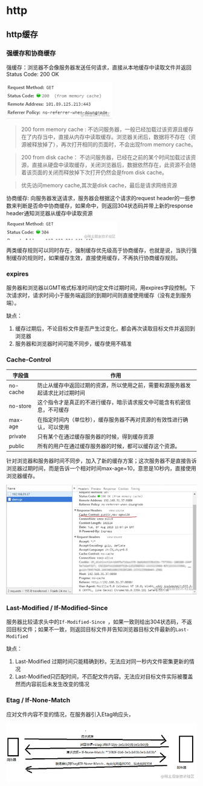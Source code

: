 # http

## http缓存

### 强缓存和协商缓存

强缓存：浏览器不会像服务器发送任何请求，直接从本地缓存中读取文件并返回Status Code: 200 OK

![img](http.assets/16a8bdbc4b9c8720~tplv-t2oaga2asx-watermark.awebp)

> 200 form memory cache : 不访问服务器，一般已经加载过该资源且缓存在了内存当中，直接从内存中读取缓存。浏览器关闭后，数据将不存在（资源被释放掉了），再次打开相同的页面时，不会出现from memory cache。

> 200 from disk cache： 不访问服务器，已经在之前的某个时间加载过该资源，直接从硬盘中读取缓存，关闭浏览器后，数据依然存在，此资源不会随着该页面的关闭而释放掉下次打开仍然会是from disk cache。

> 优先访问memory cache,其次是disk cache，最后是请求网络资源

协商缓存: 向服务器发送请求，服务器会根据这个请求的request header的一些参数来判断是否命中协商缓存，如果命中，则返回304状态码并带上新的response header通知浏览器从缓存中读取资源

![img](http.assets/16a8bc3172e3a167~tplv-t2oaga2asx-watermark.awebp)

两类缓存规则可以同时存在，强制缓存优先级高于协商缓存，也就是说，当执行强制缓存的规则时，如果缓存生效，直接使用缓存，不再执行协商缓存规则。



### expires

服务器和浏览器以GMT格式标准时间约定文件过期时间，用expires字段控制。下次请求时，请求时间小于服务端返回的到期时间则直接使用缓存（没有走到服务端）。

缺点：

1. 缓存过期后，不论目标文件是否产生过变化，都会再次读取目标文件并返回到浏览器
2. 服务器和浏览器时间可能不同步，缓存使用不精准

### Cache-Control

| 字段值   | 作用                                                         |
| -------- | ------------------------------------------------------------ |
| no-cache | 防止从缓存中返回过期的资源，所以使用之前，需要和源服务器发起请求比对过期时间 |
| no-store | 这个指令才是真正的不进行缓存，暗示请求报文中可能含有机密信息，不可缓存 |
| max-age  | 在指定时间内（单位秒），缓存服务器不再对资源的有效性进行确认，可以使用 |
| private  | 只有某个在通过缓存服务器的时候，得到缓存资源                 |
| public   | 所有的用户在通过缓存服务器的时候，都可以缓存这个资源。       |

针对浏览器和服务器时间不同步，加入了新的缓存方案；这次服务器不是直接告诉浏览器过期时间，而是告诉一个相对时间max-age=10，意思是10秒内，直接使用浏览器缓存。

![cache-control](http.assets/16531214de157f88~tplv-t2oaga2asx-watermark.awebp)

### Last-Modified / If-Modified-Since 

服务器比较请求头中的`If-Modified-Since `，如果一致则给出304状态码，不返回目标文件；如果不一致，则返回目标文件并告知浏览器目标文件最新的`Last-Modified`

缺点：

1. Last-Modified 过期时间只能精确到秒。无法应对同一秒内文件密集更新的情况
2. Last-Modified只匹配时间，不匹配文件内容。无法应对目标文件实际被覆盖然而内容前后未发生改变的情况

### Etag / If-None-Match

应对文件内容不变的情况，在服务器引入Etag响应头，

![img](http.assets/16a8c60fb0ef49f0~tplv-t2oaga2asx-watermark.awebp)

